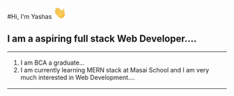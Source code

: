 #Hi, I'm Yashas <img src = "https://raw.githubusercontent.com/ABSphreak/ABSphreak/master/gifs/Hi.gif" width = "30px">
<h2>I am a aspiring full stack Web Developer.... </h2>
<table>
  <tr> <td valign = "center">
    <ol>
      <li> I am BCA a graduate...</li>
       <li> I am currently learning MERN stack at Masai School and I am very much interested in Web Development....</li>
    </ol>
    </td>
  </tr>
</table>


